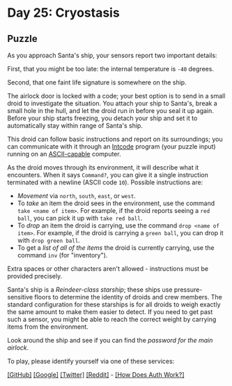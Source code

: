 # Day 25: Cryostasis

## Puzzle

As you approach Santa's ship, your sensors report two important details:


First, that you might be too late: the internal temperature is `-40` degrees.


Second, that one faint life signature is somewhere on the ship.


The airlock door is locked with a code; your best option is to send in a small droid to investigate the situation. You attach your ship to Santa's, break a small hole in the hull, and let the droid run in before you seal it up again. Before your ship starts freezing, you detach your ship and set it to automatically stay within range of Santa's ship.


This droid can follow basic instructions and report on its surroundings; you can communicate with it through an [Intcode](9) program (your puzzle input) running on an [ASCII-capable](17) computer.


As the droid moves through its environment, it will describe what it encounters. When it says `Command?`, you can give it a single instruction terminated with a newline (ASCII code `10`). Possible instructions are:


* *Movement* via `north`, `south`, `east`, or `west`.
* To *take* an item the droid sees in the environment, use the command `take <name of item>`. For example, if the droid reports seeing a `red ball`, you can pick it up with `take red ball`.
* To *drop* an item the droid is carrying, use the command `drop <name of item>`. For example, if the droid is carrying a `green ball`, you can drop it with `drop green ball`.
* To get a *list of all of the items* the droid is currently carrying, use the command `inv` (for "inventory").


Extra spaces or other characters aren't allowed - instructions must be provided precisely.


Santa's ship is a *Reindeer-class starship*; these ships use pressure-sensitive floors to determine the identity of droids and crew members. The standard configuration for these starships is for all droids to weigh exactly the same amount to make them easier to detect. If you need to get past such a sensor, you might be able to reach the correct weight by carrying items from the environment.


Look around the ship and see if you can find the *password for the main airlock*.



To play, please identify yourself via one of these services:


[[GitHub]](/auth/github) [[Google]](/auth/google) [[Twitter]](/auth/twitter) [[Reddit]](/auth/reddit) - [[How Does Auth Work?]](/about#faq_auth)
